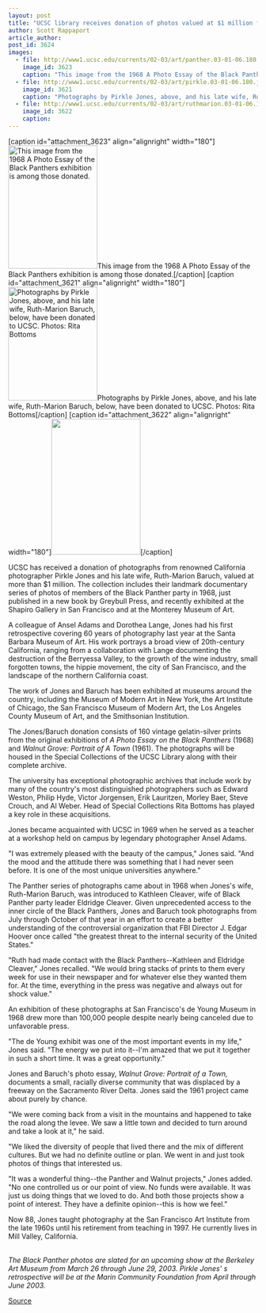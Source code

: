 ```yaml
---
layout: post
title: "UCSC library receives donation of photos valued at $1 million from renowned California photographer Pirkle Jones"
author: Scott Rappaport
article_author: 
post_id: 3624
images:
  - file: http://www1.ucsc.edu/currents/02-03/art/panther.03-01-06.180.jpg
    image_id: 3623
    caption: "This image from the 1968 A Photo Essay of the Black Panthers exhibition is among those donated."
  - file: http://www1.ucsc.edu/currents/02-03/art/pirkle.03-01-06.180.jpg
    image_id: 3621
    caption: "Photographs by Pirkle Jones, above, and his late wife, Ruth-Marion Baruch, below, have been donated to UCSC. Photos: Rita Bottoms"
  - file: http://www1.ucsc.edu/currents/02-03/art/ruthmarion.03-01-06.180.jpg
    image_id: 3622
    caption: 
---
```


[caption id="attachment_3623" align="alignright" width="180"]<a href="http://dev-ucsc-news.pantheonsite.io/wp-content/uploads/2003/01/panther.03-01-06.180.jpg"><img class="size-full wp-image-3623" src="http://dev-ucsc-news.pantheonsite.io/wp-content/uploads/2003/01/panther.03-01-06.180.jpg" alt="This image from the 1968 A Photo Essay of the Black Panthers exhibition is among those donated." width="180" height="248" /></a>This image from the 1968 A Photo Essay of the Black Panthers exhibition is among those donated.[/caption]
[caption id="attachment_3621" align="alignright" width="180"]<a href="http://dev-ucsc-news.pantheonsite.io/wp-content/uploads/2003/01/pirkle.03-01-06.180.jpg"><img class="size-full wp-image-3621" src="http://dev-ucsc-news.pantheonsite.io/wp-content/uploads/2003/01/pirkle.03-01-06.180.jpg" alt="Photographs by Pirkle Jones, above, and his late wife, Ruth-Marion Baruch, below, have been donated to UCSC. Photos: Rita Bottoms" width="180" height="229" /></a>Photographs by Pirkle Jones, above, and his late wife, Ruth-Marion Baruch, below, have been donated to UCSC. Photos: Rita Bottoms[/caption]
[caption id="attachment_3622" align="alignright" width="180"]<a href="http://dev-ucsc-news.pantheonsite.io/wp-content/uploads/2003/01/ruthmarion.03-01-06.180.jpg"><img class="size-full wp-image-3622" src="http://dev-ucsc-news.pantheonsite.io/wp-content/uploads/2003/01/ruthmarion.03-01-06.180.jpg" alt="" width="180" height="274" /></a>[/caption]
<p>
  UCSC has received a donation of photographs from renowned California photographer Pirkle Jones and his late wife, Ruth-Marion Baruch, valued at more than $1 million. The collection includes their landmark documentary series of photos of members of the Black Panther party in 1968, just published in a new book by Greybull Press, and recently exhibited at the Shapiro Gallery in San Francisco and at the Monterey Museum of Art.
</p>
<p>
  A colleague of Ansel Adams and Dorothea Lange, Jones had his first retrospective covering 60 years of photography last year at the Santa Barbara Museum of Art. His work portrays a broad view of 20th-century California, ranging from a collaboration with Lange documenting the destruction of the Berryessa Valley, to the growth of the wine industry, small forgotten towns, the hippie movement, the city of San Francisco, and the landscape of the northern California coast.<br>
</p>
<p>
  The work of Jones and Baruch has been exhibited at museums around the country, including the Museum of Modern Art in New York, the Art Institute of Chicago, the San Francisco Museum of Modern Art, the Los Angeles County Museum of Art, and the Smithsonian Institution.<br>
</p>
<p>
  The Jones/Baruch donation consists of 160 vintage gelatin-silver prints from the original exhibitions of <i>A Photo Essay on the Black Panthers</i> (1968) and <i>Walnut Grove: Portrait of A Town</i> (1961). The photographs will be housed in the Special Collections of the UCSC Library along with their complete archive.
</p>
<p>
  The university has exceptional photographic archives that include work by many of the country's most distinguished photographers such as Edward Weston, Philip Hyde, Victor Jorgensen, Erik Lauritzen, Morley Baer, Steve Crouch, and Al Weber. Head of Special Collections Rita Bottoms has played a key role in these acquisitions.
</p>
<p>
  Jones became acquainted with UCSC in 1969 when he served as a teacher at a workshop held on campus by legendary photographer Ansel Adams.<br>
</p>
<p>
  "I was extremely pleased with the beauty of the campus," Jones said. "And the mood and the attitude there was something that I had never seen before. It is one of the most unique universities anywhere."<br>
</p>
<p>
  The Panther series of photographs came about in 1968 when Jones's wife, Ruth-Marion Baruch, was introduced to Kathleen Cleaver, wife of Black Panther party leader Eldridge Cleaver. Given unprecedented access to the inner circle of the Black Panthers, Jones and Baruch took photographs from July through October of that year in an effort to create a better understanding of the controversial organization that FBI Director J. Edgar Hoover once called "the greatest threat to the internal security of the United States."<br>
</p>
<p>
  "Ruth had made contact with the Black Panthers--Kathleen and Eldridge Cleaver," Jones recalled. "We would bring stacks of prints to them every week for use in their newspaper and for whatever else they wanted them for. At the time, everything in the press was negative and always out for shock value."<br>
</p>
<p>
  An exhibition of these photographs at San Francisco's de Young Museum in 1968 drew more than 100,000 people despite nearly being canceled due to unfavorable press.<br>
</p>
<p>
  "The de Young exhibit was one of the most important events in my life," Jones said. "The energy we put into it--I'm amazed that we put it together in such a short time. It was a great opportunity."<br>
</p>
<p>
  Jones and Baruch's photo essay, <i>Walnut Grove: Portrait of a Town,</i> documents a small, racially diverse community that was displaced by a freeway on the Sacramento River Delta. Jones said the 1961 project came about purely by chance.<br>
</p>
<p>
  "We were coming back from a visit in the mountains and happened to take the road along the levee. We saw a little town and decided to turn around and take a look at it," he said.
</p>
<p>
  "We liked the diversity of people that lived there and the mix of different cultures. But we had no definite outline or plan. We went in and just took photos of things that interested us.<br>
</p>
<p>
  "It was a wonderful thing--the Panther and Walnut projects," Jones added. "No one controlled us or our point of view. No funds were available. It was just us doing things that we loved to do. And both those projects show a point of interest. They have a definite opinion--this is how we feel."<br>
</p>
<p>
  Now 88, Jones taught photography at the San Francisco Art Institute from the late 1960s until his retirement from teaching in 1997. He currently lives in Mill Valley, California.<br>
  <br>
</p>
<p>
  <i>The Black Panther photos are slated for an upcoming show at the Berkeley Art Museum from March 26 through June 29, 2003. Pirkle Jones' s retrospective will be at the Marin Community Foundation from April through June 2003.<br></i>
</p>
<p><a href="http://www1.ucsc.edu/currents/02-03/01-06/pirkle_jones.html" title="Permalink to pirkle_jones">Source</a></p>

